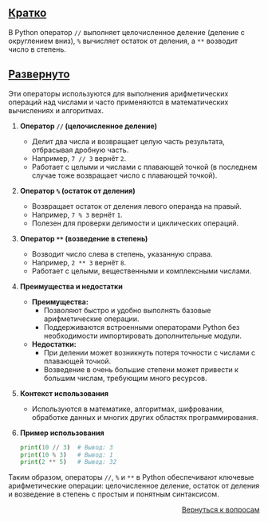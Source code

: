 ## <u>Кратко</u>

В Python оператор `//` выполняет целочисленное деление (деление с округлением вниз), `%` вычисляет остаток от деления, а
`**` возводит число в степень.

## <u>Развернуто</u>

Эти операторы используются для выполнения арифметических операций над числами и часто применяются в математических
вычислениях и алгоритмах.

1. **Оператор `//` (целочисленное деление)**
    - Делит два числа и возвращает целую часть результата, отбрасывая дробную часть.
    - Например, `7 // 3` вернёт `2`.
    - Работает с целыми и числами с плавающей точкой (в последнем случае тоже возвращает число с плавающей точкой).

2. **Оператор `%` (остаток от деления)**
    - Возвращает остаток от деления левого операнда на правый.
    - Например, `7 % 3` вернёт `1`.
    - Полезен для проверки делимости и циклических операций.

3. **Оператор `**` (возведение в степень)**
    - Возводит число слева в степень, указанную справа.
    - Например, `2 ** 3` вернёт `8`.
    - Работает с целыми, вещественными и комплексными числами.

4. **Преимущества и недостатки**
    - **Преимущества:**
        - Позволяют быстро и удобно выполнять базовые арифметические операции.
        - Поддерживаются встроенными операторами Python без необходимости импортировать дополнительные модули.
    - **Недостатки:**
        - При делении может возникнуть потеря точности с числами с плавающей точкой.
        - Возведение в очень большие степени может привести к большим числам, требующим много ресурсов.

5. **Контекст использования**
    - Используются в математике, алгоритмах, шифровании, обработке данных и многих других областях программирования.

6. **Пример использования**
    ```python
    print(10 // 3)  # Вывод: 3
    print(10 % 3)   # Вывод: 1
    print(2 ** 5)   # Вывод: 32
    ```

Таким образом, операторы `//`, `%` и `**` в Python обеспечивают ключевые арифметические операции: целочисленное деление,
остаток от деления и возведение в степень с простым и понятным синтаксисом.

<div align="right">

[Вернуться к вопросам](../Вопросы.md)

</div>
